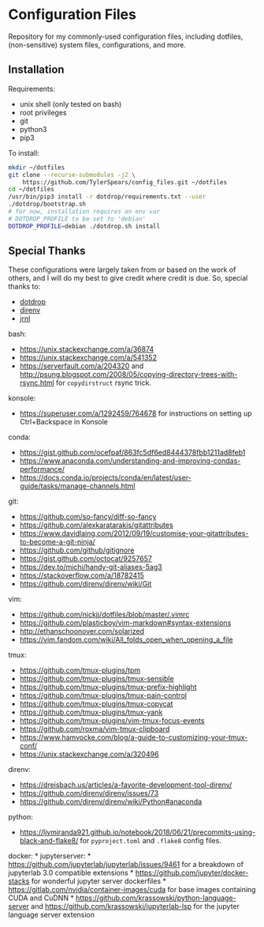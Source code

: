 # Configuration Files

Repository for my commonly-used configuration files, including dotfiles, 
(non-sensitive) system files, configurations, and more.

## Installation

Requirements:
* unix shell (only tested on bash)
* root privileges
* git
* python3
* pip3

To install:

```bash
mkdir ~/dotfiles
git clone --recurse-submodules -j2 \
    https://github.com/TylerSpears/config_files.git ~/dotfiles
cd ~/dotfiles
/usr/bin/pip3 install -r dotdrop/requirements.txt --user
./dotdrop/bootstrap.sh
# for now, installation requires an env var
# DOTDROP_PROFILE to be set to 'debian'
DOTDROP_PROFILE=debian ./dotdrop.sh install
```

## Special Thanks

These configurations were largely taken from or based on the work of others,
and I will do my best to give credit where credit is due. So, special thanks
to:

* [dotdrop](https://github.com/deadc0de6/dotdrop)
* [direnv](https://direnv.net/)
* [jrnl](https://github.com/jrnl-org/jrnl) 

bash:
* <https://unix.stackexchange.com/a/36874>
* <https://unix.stackexchange.com/a/541352>
* <https://serverfault.com/a/204320> and <http://psung.blogspot.com/2008/05/copying-directory-trees-with-rsync.html>
for `copydirstruct` rsync trick.

konsole:
* <https://superuser.com/a/1292459/764678> for instructions on setting up Ctrl+Backspace
in Konsole

conda:
* <https://gist.github.com/ocefpaf/863fc5df6ed8444378fbb1211ad8feb1>
* <https://www.anaconda.com/understanding-and-improving-condas-performance/>
* <https://docs.conda.io/projects/conda/en/latest/user-guide/tasks/manage-channels.html>

git:
* <https://github.com/so-fancy/diff-so-fancy>
* <https://github.com/alexkaratarakis/gitattributes>
* <https://www.davidlaing.com/2012/09/19/customise-your-gitattributes-to-become-a-git-ninja/>
* <https://github.com/github/gitignore>
* <https://gist.github.com/octocat/9257657>
* <https://dev.to/michi/handy-git-aliases-5ag3>
* <https://stackoverflow.com/a/18782415>
* <https://github.com/direnv/direnv/wiki/Git>

vim:
* <https://github.com/nickjj/dotfiles/blob/master/.vimrc>
* <https://github.com/plasticboy/vim-markdown#syntax-extensions>
* <http://ethanschoonover.com/solarized>
* <https://vim.fandom.com/wiki/All_folds_open_when_opening_a_file>

tmux:
* <https://github.com/tmux-plugins/tpm>
* <https://github.com/tmux-plugins/tmux-sensible>
* <https://github.com/tmux-plugins/tmux-prefix-highlight>
* <https://github.com/tmux-plugins/tmux-pain-control>
* <https://github.com/tmux-plugins/tmux-copycat>
* <https://github.com/tmux-plugins/tmux-yank>
* <https://github.com/tmux-plugins/vim-tmux-focus-events>
* <https://github.com/roxma/vim-tmux-clipboard>
* <https://www.hamvocke.com/blog/a-guide-to-customizing-your-tmux-conf/>
* <https://unix.stackexchange.com/a/320496>

direnv:
* <https://dreisbach.us/articles/a-favorite-development-tool-direnv/>
* <https://github.com/direnv/direnv/issues/73>
* <https://github.com/direnv/direnv/wiki/Python#anaconda>

python:
* <https://ljvmiranda921.github.io/notebook/2018/06/21/precommits-using-black-and-flake8/>
for `pyproject.toml` and `.flake8` config files.

docker:
        * jupyterserver:
                * <https://github.com/jupyterlab/jupyterlab/issues/9461> for a breakdown of jupyterlab 3.0 compatible extensions
                * <https://github.com/jupyter/docker-stacks> for wonderful jupyter server dockerfiles
                * <https://gitlab.com/nvidia/container-images/cuda> for base images containing CUDA and CuDNN
                * <https://github.com/krassowski/python-language-server> and <https://github.com/krassowski/jupyterlab-lsp> for the jupyter language server extension

